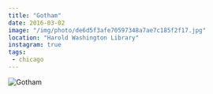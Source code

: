 ```yaml
---
title: "Gotham"
date: 2016-03-02
image: "/img/photo/de6d5f3afe70597348a7ae7c185f2f17.jpg"
location: "Harold Washington Library"
instagram: true
tags:
 - chicago
---
```


![Gotham](/img/photo/de6d5f3afe70597348a7ae7c185f2f17.jpg)
